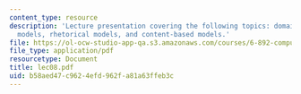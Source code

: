 ```yaml
---
content_type: resource
description: 'Lecture presentation covering the following topics: domain-specific
  models, rhetorical models, and content-based models.'
file: https://ol-ocw-studio-app-qa.s3.amazonaws.com/courses/6-892-computational-models-of-discourse-spring-2004/b58aed47c9624efd962fa81a63ffeb3c_lec08.pdf
file_type: application/pdf
resourcetype: Document
title: lec08.pdf
uid: b58aed47-c962-4efd-962f-a81a63ffeb3c
---
```

